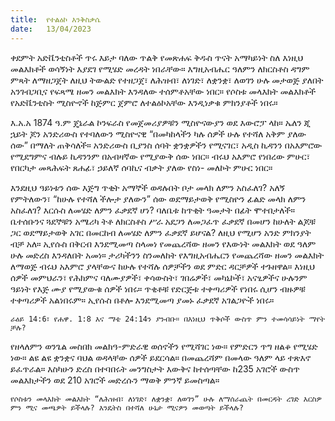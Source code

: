 ```yaml
---
title:  የተልዕኮ እንቅስቃሴ
date:   13/04/2023
---
```


ቀደምት አድቬንቲስቶች ጥሩ እይታ ባለው ጥልቅ የመጽሐፍ ቅዱስ ጥናት አማካይነት ስለ እነዚህ መልእክቶች ወሳኝነት እያደገ የሚሄድ መረዳት ነበራቸው። እግዚአብሔር ዓለምን ለክርስቶስ ዳግም ምጻት ለማዘጋጀት ለዚህ ትውልድ የተዘጋጀ፣ ለሕዝብ፣ ለነገድ፣ ለቋንቋ፣ ለወገን ሁሉ መታወጅ ያለበት አንገብጋቢና የፍጻሜ ዘመን መልእክት እንዳለው ተሰምቶአቸው ነበር። የሶስቱ መላእክት መልእክቶች የአድቬንቲስት ሚስዮኖች ከጅምር ጀምሮ ለተልዕኮአቸው እንዲነቃቁ ምክንያቶች ነበሩ።

እ.አ.አ 1874 ዓ.ም ጄኔራል ኮንፍራስ የመጀመሪያዎቹን ሚስዮናውያን ወደ እውሮፓ ላከ። ኤለን ጂ ኋይት ጆን አንድሪውስ የተባለውን ሚስዮናዊ “በመካከላችን ካሉ ሰዎች ሁሉ የተሻለ አቅም ያለው ሰው” በማለት ጠቅሳለች። አንድሪውስ ቢያንስ ሰባት ቋንቋዎችን የሚናገር፣ አዲስ ኪዳንን በአእምሮው የሚደግምና ብሉይ ኪዳንንም በአብዛኛው የሚያውቅ ሰው ነበር። ብሩህ አእምሮ የነበረው ምሁር፣ የበርካታ መጻሕፍት ጸሐፊ፣ ኃይለኛ ሰባኪና ብቃት ያለው የስነ- መለኮት ምሁር ነበር።

እንደዚህ ዓይነቱን ሰው እጅግ ጥቂት አማኞች ወዳሉበት ቦታ መላክ ለምን አስፈለገ? አለኝ የምትለውን፣ “ከሁሉ የተሻለ ችሎታ ያለውን” ሰው ወደማይታወቅ የሚስዮን ፊልድ መላክ ለምን አስፈለገ? እርሱስ ለመሄድ ለምን ፈቃደኛ ሆነ? ባለቤቱ ከጥቂት ዓመታት በፊት ሞተበታለች። ቤተሰቡንና ጓደኞቹን አሜሪካ ትቶ ለክርስቶስ ሥራ አደጋን ለመጋፈጥ ፈቃደኛ በመሆን ከሁለት ልጆቹ ጋር ወደማይታወቅ አገር በመርከብ ለመሄድ ለምን ፈቃደኛ ይሆናል? ለዚህ የሚሆን አንድ ምክንያት ብቻ አለ። ኢየሱስ በቅርብ እንደሚመጣ ስላመነ የመጨረሻው ዘመን የእውነት መልእክት ወደ ዓለም ሁሉ መድረስ እንዳለበት አመነ። ታሪካችንን ስንመለከት የእግዚአብሔርን የመጨረሻው ዘመን መልእክት ለማወጅ ብሩህ አእምሮ ያላቸውና ከሁሉ የተሻሉ ሰዎቻችን ወደ ምድር ዳርቻዎች ተጉዘዋል። እነዚህ ሰዎች መምህራን፣ የሕክምና ባለሙያዎች፣ ቀሳውስት፣ ገበሬዎች፣ መካኒኮች፣ አናፂዎችና ሁሉንም ዓይነት የእጅ ሙያ የሚያውቁ ሰዎች ነበሩ። ጥቂቶቹ የድርጅቱ ተቀጣሪዎች የነበሩ ሲሆን ብዙዎቹ ተቀጣሪዎች አልነበሩም። ኢየሱስ በቶሎ እንደሚመጣ ያመኑ ፈቃደኛ አገልጋዮች ነበሩ።

`ራዕይ 14:6፣ የሐዋ. 1:8 እና ማቴ 24:14ን ያንብቡ። በእነዚህ ጥቅሶች ውስጥ ምን ተመሳሳይነት ማየት ቻሉ?`

የዘላለምን ወንጌል መስበክ መልክዓ-ምድራዊ ወሰኖችን የሚሻገር ነው። የምድርን ጥግ ዘልቆ የሚሄድ ነው። ልዩ ልዩ ቋንቋና ባህል ወዳላቸው ሰዎች ይደርሳል። በመጨረሻም በመላው ዓለም ላይ ተጽእኖ ይፈጥራል። እስካሁን ድረስ በተባበሩት መንግስታት እውቅና ከተሰጣቸው ከ235 አገሮች ውስጥ መልእክታችን ወደ 210 አገሮች መድረሱን ማወቅ ምንኛ ይመስጣል።

`የሶስቱን መላእክት መልእክት “ለሕዝብ፣ ለነገድ፣ ለቋንቋ፣ ለወገን” ሁሉ ለማሰራጨት በመርዳት ረገድ እርስዎ ምን ሚና መጫዎት ይችላሉ? እንዴትስ በተሻለ ሁኔታ ሚናዎን መወጣት ይችላሉ?`